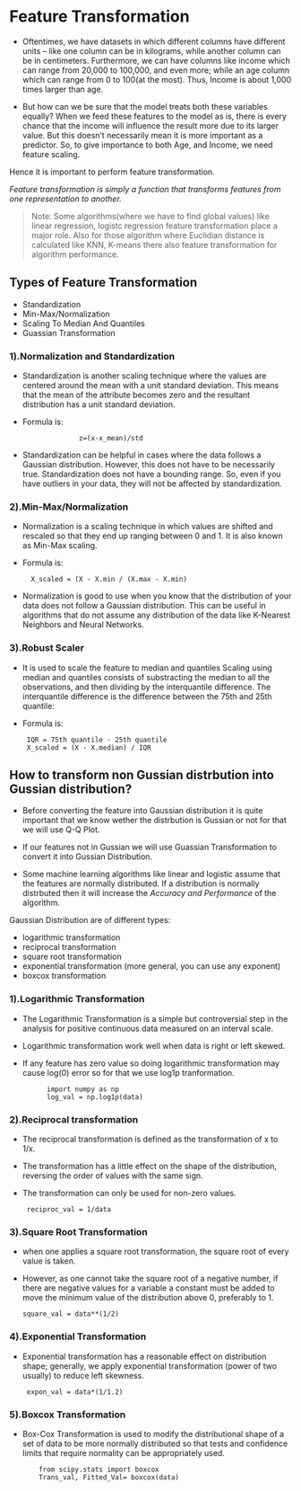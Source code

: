 # Feature Transformation

* Oftentimes, we have datasets in which different columns have different units – like one column can be in kilograms, while another column can be in centimeters. Furthermore, we can have columns like income which can range from 20,000 to 100,000, and even more; while an age column which can range from 0 to 100(at the most). Thus, Income is about 1,000 times larger than age.

* But how can we be sure that the model treats both these variables equally? When we feed these features to the model as is, there is every chance that the income will influence the result more due to its larger value. But this doesn’t necessarily mean it is more important as a predictor. So, to give importance to both Age, and Income, we need feature scaling.

Hence it is important to perform feature transformation.

*Feature transformation is simply a function that transforms features from one representation to another.*

>Note: Some algorithms(where we have to find global values) like linear regression, logistc regression feature transformation place a major role. Also for those 
algorithm where Euclidian distance is calculated like KNN, K-means there also feature transformation for algorithm performance.

## Types of Feature Transformation
* Standardization
* Min-Max/Normalization
* Scaling To Median And Quantiles
* Guassian Transformation 

### 1).Normalization and Standardization

* Standardization is another scaling technique where the values are centered around the mean with a unit standard deviation. This means that the mean of the attribute becomes zero and the resultant distribution has a unit standard deviation.

* Formula is:

                    z=(x-x_mean)/std  
                    
* Standardization can be helpful in cases where the data follows a Gaussian distribution. However, this does not have to be necessarily true. Standardization does not have a bounding range. So, even if you have outliers in your data, they will not be affected by standardization.


### 2).Min-Max/Normalization

* Normalization is a scaling technique in which values are shifted and rescaled so that they end up ranging between 0 and 1. It is also known as Min-Max scaling.
* Formula is:

        X_scaled = (X - X.min / (X.max - X.min)
        
* Normalization is good to use when you know that the distribution of your data does not follow a Gaussian distribution. This can be useful in algorithms that do not assume any distribution of the data like K-Nearest Neighbors and Neural Networks.


### 3).Robust Scaler
* It is used to scale the feature to median and quantiles Scaling using median and quantiles consists of substracting the median to all the observations, and then dividing by the interquantile difference. The interquantile difference is the difference between the 75th and 25th quantile:

* Formula is:

       IQR = 75th quantile - 25th quantile
       X_scaled = (X - X.median) / IQR



## How to transform non Gussian distrbution into Gussian distribution?
* Before converting the feature into Gaussian distribution it is quite important that we know wether the distrbution is Gussian or not for that we will use Q-Q Plot.

* If our features not in Gussian we will use Guassian Transformation to convert it into Gussian Distribution.

* Some machine learning algorithms like linear and logistic assume that the features are normally distributed. If a distribution is normally distrbuted then it will increase the  *Accuracy  and Performance* of the algorithm.


Gaussian Distribution are of different types:
* logarithmic transformation
* reciprocal transformation
* square root transformation
* exponential transformation (more general, you can use any exponent)
* boxcox transformation

### 1).Logarithmic Transformation
* The Logarithmic Transformation is a simple but controversial step in the analysis for positive continuous data measured on an interval scale. 
* Logarithmic transformation work well when data is right or left skewed.
* If any feature has zero value so doing logarithmic transformation may cause log(0) error so for that we use log1p tranformation.


            import numpy as np
            log_val = np.log1p(data)
            
            
### 2).Reciprocal transformation 
 * The reciprocal transformation is defined as the transformation of x to 1/x. 
 
 * The transformation has a little effect on the shape of the distribution, reversing the order of values with the same sign. 
 
 * The transformation can only be used for non-zero values.

        reciproc_val = 1/data
        
### 3).Square Root Transformation
* when one applies a square root transformation, the square root of every value is taken. 

* However, as one cannot take the square root of a negative number, if there are negative values for a variable a constant must be added to move the minimum value of the distribution above 0, preferably to 1.

      square_val = data**(1/2)
      
### 4).Exponential Transformation

* Exponential transformation has a reasonable effect on distribution shape; generally, we apply exponential transformation (power of two usually) to reduce left skewness.


       expon_val = data*(1/1.2)

### 5).Boxcox Transformation 
* Box-Cox Transformation is used to modify the distributional shape of a set of data to be more normally distributed so that tests and confidence limits that require normality can be appropriately used.

          from scipy.stats import boxcox
          Trans_val, Fitted_Val= boxcox(data)
